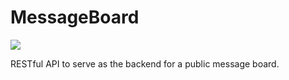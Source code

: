 # MessageBoard
![](https://github.com/Compusa/MessageBoard/workflows/BuildTest/badge.svg)

RESTful API to serve as the backend for a public message board.
